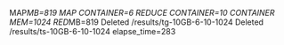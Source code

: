 <p>MAP<em>MB=819
MAP CONTAINER=6
REDUCE CONTAINER=10
CONTAINER MEM=1024
RED</em>MB=819
Deleted /results/tg-10GB-6-10-1024
Deleted /results/ts-10GB-6-10-1024
elapse_time=283</p>

